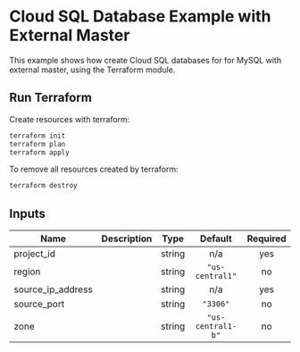 # Cloud SQL Database Example with External Master

This example shows how create Cloud SQL databases for for MySQL with external master, using the Terraform module.

## Run Terraform

Create resources with terraform:

```bash
terraform init
terraform plan
terraform apply
```

To remove all resources created by terraform:

```bash
terraform destroy
```

<!-- BEGINNING OF PRE-COMMIT-TERRAFORM DOCS HOOK -->
## Inputs

| Name | Description | Type | Default | Required |
|------|-------------|:----:|:-----:|:-----:|
| project\_id |  | string | n/a | yes |
| region |  | string | `"us-central1"` | no |
| source\_ip\_address |  | string | n/a | yes |
| source\_port |  | string | `"3306"` | no |
| zone |  | string | `"us-central1-b"` | no |

<!-- END OF PRE-COMMIT-TERRAFORM DOCS HOOK -->
